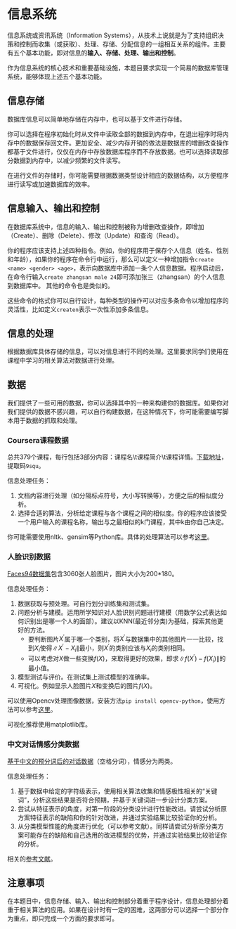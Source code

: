 # 信息系统
信息系统或资讯系统（Information Systems），从技术上说就是为了支持组织决策和控制而收集（或获取）、处理、存储、分配信息的一组相互关系的组件。主要有五个基本功能，即对信息的**输入、存储、处理、输出和控制**。

作为信息系统的核心技术和重要基础设施，本题目要求实现一个简易的数据库管理系统，能够体现上述五个基本功能。

## 信息存储
数据库信息可以简单地存储在内存中，也可以基于文件进行存储。

你可以选择在程序初始化时从文件中读取全部的数据到内存中，在退出程序时将内存中的数据保存回文件。更加安全、减少内存开销的做法是数据库的增删改查操作都基于文件进行，仅仅在内存中存放数据库程序而不存放数据。也可以选择读取部分数据到内存中，以减少频繁的文件读写。

在进行文件的存储时，你可能需要根据数据类型设计相应的数据结构，以方便程序进行读写或加速数据库的效率。

## 信息输入、输出和控制
在数据库系统中，信息的输入、输出和控制被称为增删改查操作，即增加（Create）、删除（Delete）、修改（Update）和查询（Read）。

你的程序应该支持上述四种指令。例如，你的程序用于保存个人信息（姓名、性别和年龄），如果你的程序在命令行中运行，那么可以定义一种增加指令`create <name> <gender> <age>`，表示向数据库中添加一条个人信息数据。程序启动后，在命令行输入`create zhangsan male 24`即可添加张三（zhangsan）的个人信息到数据库中。 其他的命令也是类似的。

这些命令的格式你可以自行设计，每种类型的操作可以对应多条命令以增加程序的灵活性，比如定义`createn`表示一次性添加多条信息。

## 信息的处理
根据数据库具体存储的信息，可以对信息进行不同的处理。这里要求同学们使用在课程中学习的相关算法对数据进行处理。

## 数据
我们提供了一些可用的数据，你可以选择其中的一种来构建你的数据库。如果你对我们提供的数据不感兴趣，可以自行构建数据，在这种情况下，你可能需要编写脚本用于数据的抓取和处理。

### Coursera课程数据
总共379个课程，每行包括3部分内容：课程名\t课程简介\t课程详情。[下载地址](https://pan.baidu.com/s/1sXec_tav6FLznfXf3Tbu-Q)，提取码`9squ`。

信息处理任务：
1. 文档内容进行处理（如分隔标点符号，大小写转换等），方便之后的相似度分析。
2. 选择合适的算法，分析给定课程与各个课程之间的相似度。你的程序应该接受一个用户输入的课程名称，输出与之最相似的k门课程，其中k由你自己决定。

你可能需要使用nltk、gensim等Python库。具体的处理算法可以参考[这里](https://www.52nlp.cn/%E5%A6%82%E4%BD%95%E8%AE%A1%E7%AE%97%E4%B8%A4%E4%B8%AA%E6%96%87%E6%A1%A3%E7%9A%84%E7%9B%B8%E4%BC%BC%E5%BA%A6%E4%B8%89)。

### 人脸识别数据
[Faces94数据集](https://cmp.felk.cvut.cz/~spacelib/faces/faces94.html)包含3060张人脸图片，图片大小为200*180。

信息处理任务：
1. 数据获取与预处理。可自行划分训练集和测试集。
2. 问题分析与建模。运用所学知识对人脸识别问题进行建模（用数学公式表达如何识别出是哪一个人的面部）。建议以KNN(最近邻分类)为基础，探索其他更好的方法。
    * 要判断图片$X^{\prime}$属于哪一个类别，将$X^{\prime}$与数据集中的其他图片一一比较，找到$X_i$使得$\|X^{\prime}-X_i\|$最小，则$X^{\prime}$的类别应该与$X_i$的类别相同。
    * 可以考虑对$X$做一些变换$f(X)$，来取得更好的效果，即求$\|f(X^{\prime})-f(X_i)\|$的最小值。
3. 模型测试与评价。在测试集上测试模型的准确率。
4. 可视化。例如显示人脸图片$X$和变换后的图片$f(X)$。

可以使用Opencv处理图像数据，安装方法`pip install opencv-python`，使用方法可以参考[这里](https://blog.csdn.net/CDQ928/article/details/75137350)。

可视化推荐使用matplotlib库。

### 中文对话情感分类数据
[基于中文的预分词后的对话数据](https://github.com/z17176/Chinese_conversation_sentiment)（空格分词），情感分为两类。

信息处理任务：
1. 基于数据中给定的字符级表示，使用相关算法收集和情感极性相关的“关键词”，分析这些结果是否符合预期，并基于关键词进一步设计分类方案。
2. 尝试从特征表示的角度，对第一阶段的分类设计进行性能改进。请尝试分析原方案特征表示的缺陷和你的针对改进，并通过实验结果比较验证你的分析。
3. 从分类模型性能的角度进行优化（可以参考文献）。同样请尝试分析原分类方案可能存在的缺陷和自己选用的改进模型的优势，并通过实验结果比较验证你的分析。

相关的[参考文献](http://citeseerx.ist.psu.edu/viewdoc/download?doi=10.1.1.471.2307&rep=rep1&type=pdf)。

## 注意事项
在本题目中，信息存储、输入、输出和控制部分着重于程序设计，信息处理部分着重于相关算法的应用。如果在设计时有一定的困难，这两部分可以选择一个部分作为重点，即只完成一个方面的要求即可。